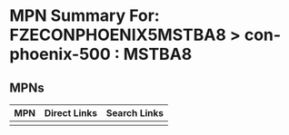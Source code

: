



# MPN Summary For: FZECONPHOENIX5MSTBA8 > con-phoenix-500 : MSTBA8

## MPNs
  

|MPN|Direct Links|Search Links|
| :--- | :--- | :--- |
||||
